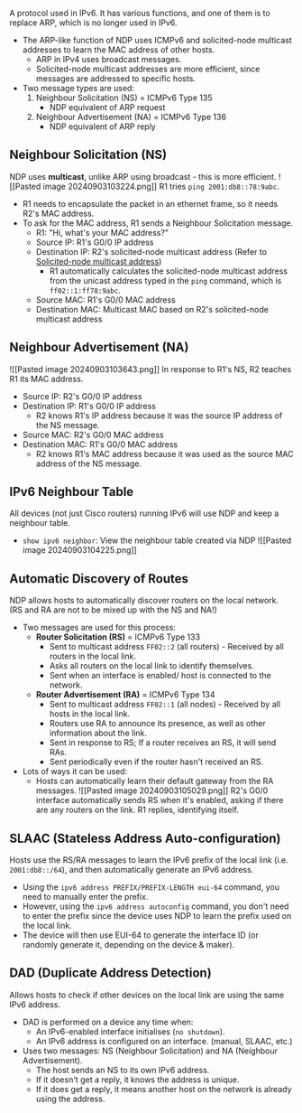 A protocol used in IPv6. It has various functions, and one of them is to replace ARP, which is no longer used in IPv6.
- The ARP-like function of NDP uses ICMPv6 and solicited-node multicast addresses to learn the MAC address of other hosts.
	- ARP in IPv4 uses broadcast messages.
	- Solicited-node multicast addresses are more efficient, since messages are addressed to specific hosts.
- Two message types are used:
	1. Neighbour Solicitation (NS) = ICMPv6 Type 135
		- NDP equivalent of ARP request
	2. Neighbour Advertisement (NA) = ICMPv6 Type 136
		- NDP equivalent of ARP reply
## Neighbour Solicitation (NS)
NDP uses **multicast**, unlike ARP using broadcast - this is more efficient.
![[Pasted image 20240903103224.png]]
R1 tries `ping 2001:db8::78:9abc`.
- R1 needs to encapsulate the packet in an ethernet frame, so it needs R2's MAC address.
- To ask for the MAC address, R1 sends a Neighbour Solicitation message.
	- R1: "Hi, what's your MAC address?"
	- Source IP: R1's G0/0 IP address
	- Destination IP: R2's solicited-node multicast address (Refer to [Solicited-node multicast address](<IPv6 Addressing#Solicited-Node Multicast Address>))
		- R1 automatically calculates the solicited-node multicast address from the unicast address typed in the `ping` command, which is `ff02::1:ff78:9abc`.
	- Source MAC: R1's G0/0 MAC address
	- Destination MAC: Multicast MAC based on R2's solicited-node multicast address
## Neighbour Advertisement (NA)
![[Pasted image 20240903103643.png]]
In response to R1's NS, R2 teaches R1 its MAC address.
- Source IP: R2's G0/0 IP address
- Destination IP: R1's G0/0 IP address
	- R2 knows R1's IP address because it was the source IP address of the NS message.
- Source MAC: R2's G0/0 MAC address
- Destination MAC: R1's G0/0 MAC address
	- R2 knows R1's MAC address because it was used as the source MAC address of the NS message.
## IPv6 Neighbour Table
All devices (not just Cisco routers) running IPv6 will use NDP and keep a neighbour table.
- `show ipv6 neighbor`: View the neighbour table created via NDP
![[Pasted image 20240903104225.png]]
## Automatic Discovery of Routes
NDP allows hosts to automatically discover routers on the local network. (RS and RA are not to be mixed up with the NS and NA!) 
- Two messages are used for this process:
	- **Router Solicitation (RS)** = ICMPv6 Type 133
		- Sent to multicast address `FF02::2` (all routers) - Received by all routers in the local link.
		- Asks all routers on the local link to identify themselves.
		- Sent when an interface is enabled/ host is connected to the network.
	- **Router Advertisement (RA)** = ICMPv6 Type 134
		- Sent to multicast address `FF02::1` (all nodes) - Received by all hosts in the local link.
		- Routers use RA to announce its presence, as well as other information about the link.
		- Sent in response to RS; If a router receives an RS, it will send RAs.
		- Sent periodically even if the router hasn't received an RS.
- Lots of ways it can be used:
	- Hosts can automatically learn their default gateway from the RA messages.
![[Pasted image 20240903105029.png]]
R2's G0/0 interface automatically sends RS when it's enabled, asking if there are any routers on the link. R1 replies, identifying itself.
## SLAAC (Stateless Address Auto-configuration)
Hosts use the RS/RA messages to learn the IPv6 prefix of the local link (i.e. `2001:db8::/64`), and then automatically generate an IPv6 address.
- Using the `ipv6 address PREFIX/PREFIX-LENGTH eui-64` command, you need to manually enter the prefix.
- However, using the `ipv6 address autoconfig` command, you don't need to enter the prefix since the device uses NDP to learn the prefix used on the local link.
- The device will then use EUI-64 to generate the interface ID (or randomly generate it, depending on the device & maker).
## DAD (Duplicate Address Detection)
Allows hosts to check if other devices on the local link are using the same IPv6 address.
- DAD is performed on a device any time when:
	- An IPv6-enabled interface initialises (`no shutdown`).
	- An IPv6 address is configured on an interface. (manual, SLAAC, etc.)
- Uses two messages: NS (Neighbour Solicitation) and NA (Neighbour Advertisement).
	- The host sends an NS to its own IPv6 address.
	- If it doesn't get a reply, it knows the address is unique.
	- If it does get a reply, it means another host on the network is already using the address.